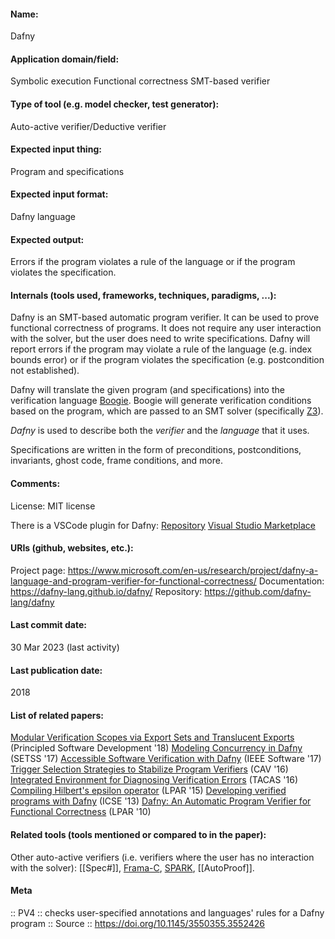 #### Name:
Dafny

#### Application domain/field:
Symbolic execution
Functional correctness
SMT-based verifier

#### Type of tool (e.g. model checker, test generator):
Auto-active verifier/Deductive verifier

#### Expected input thing:
Program and specifications

#### Expected input format:
Dafny language

#### Expected output:
Errors if the program violates a rule of the language or if the program violates the specification.

#### Internals (tools used, frameworks, techniques, paradigms, ...):
Dafny is an SMT-based automatic program verifier. It can be used to prove functional correctness of programs. It does not require any user interaction with the solver, but the user does need to write specifications. Dafny will report errors if the program may violate a rule of the language (e.g. index bounds error) or if the program violates the specification (e.g. postcondition not established).

Dafny will translate the given program (and specifications) into the verification language [Boogie](Frameworks/Boogie.md). Boogie will generate verification conditions based on the program, which are passed to an SMT solver (specifically [Z3](Solvers/SMT/Z3.md)).

*Dafny* is used to describe both the *verifier* and the *language* that it uses.

Specifications are written in the form of preconditions, postconditions, invariants, ghost code, frame conditions, and more.

#### Comments:
License: MIT license

There is a VSCode plugin for Dafny: [Repository](https://github.com/dafny-lang/ide-vscode) [Visual Studio Marketplace](https://marketplace.visualstudio.com/items?itemName=correctnessLab.dafny-vscode)

#### URIs (github, websites, etc.):
Project page: https://www.microsoft.com/en-us/research/project/dafny-a-language-and-program-verifier-for-functional-correctness/
Documentation: https://dafny-lang.github.io/dafny/
Repository: https://github.com/dafny-lang/dafny

#### Last commit date:
30 Mar 2023 (last activity)

#### Last publication date:
2018

#### List of related papers:
[Modular Verification Scopes via Export Sets and Translucent Exports](https://doi.org/10.1007/978-3-319-98047-8_12) (Principled Software Development '18)
[Modeling Concurrency in Dafny](https://doi.org/10.1007/978-3-030-02928-9_4) (SETSS '17)
[Accessible Software Verification with Dafny](https://doi.org/10.1109/MS.2017.4121212) (IEEE Software '17)
[Trigger Selection Strategies to Stabilize Program Verifiers](https://doi.org/10.1007/978-3-319-41528-4_20) (CAV '16)
[Integrated Environment for Diagnosing Verification Errors](https://doi.org/10.1007/978-3-662-49674-9_25) (TACAS '16)
[Compiling Hilbert's epsilon operator](https://doi.org/10.29007/rkxm) (LPAR '15)
[Developing verified programs with Dafny](https://doi.org/10.1109/ICSE.2013.6606754) (ICSE '13)
[Dafny: An Automatic Program Verifier for Functional Correctness](https://doi.org/10.1007/978-3-642-17511-4_20) (LPAR '10)

#### Related tools (tools mentioned or compared to in the paper):
Other auto-active verifiers (i.e. verifiers where the user has no interaction with the solver): [[Spec#]], [Frama-C](Frameworks/Frama-C.md), [SPARK](SPARK.md), [[AutoProof]].

#### Meta
:: PV4 :: checks user-specified annotations and languages' rules for a Dafny program
:: Source :: https://doi.org/10.1145/3550355.3552426
